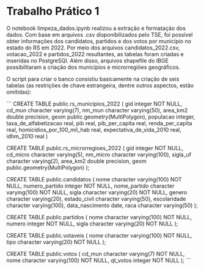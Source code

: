 # Trabalho Prático 1

O notebook limpeza_dados.ipynb realizou a extração e formatação dos dados. Com base em arquivos .csv disponibilizados pelo TSE, foi possível obter informações dos candidatos, partidos e dos votos por município no estado do RS em 2022. 
Por meio dos arquivos candidatos_2022.csv, votacao_2022 e partidos_2022 resultantes, as tabelas foram criadas e inseridas no PostgreSQl. Além disso, arquivos shapefile do IBGE possibilitaram a criação dos municípios e microrregiões geográficos.

O script para criar o banco consistiu basicamente na criação de seis tabelas (as restrições de chave estrangeira, dentre outros aspectos, estão omitidas):

´´´
CREATE TABLE public.rs_municipios_2022 (
    gid integer NOT NULL,
    cd_mun character varying(7),
    nm_mun character varying(50),
    area_km2 double precision,
    geom public.geometry(MultiPolygon),
    populacao integer,
    taxa_de_alfabetizacao real,
    pib real,
    pib_per_capita real,
    renda_per_capita real,
    homicidios_por_100_mil_hab real,
    expectativa_de_vida_2010 real,
    idhm_2010 real
)

CREATE TABLE public.rs_microrregioes_2022 (
    gid integer NOT NULL,
    cd_micro character varying(5),
    nm_micro character varying(100),
    sigla_uf character varying(2),
    area_km2 double precision,
    geom public.geometry(MultiPolygon)
);

CREATE TABLE public.candidatos (
    nome character varying(100) NOT NULL,
    numero_partido integer NOT NULL,
    nome_partido character varying(100) NOT NULL,
    sigla character varying(20) NOT NULL,
    genero character varying(20),
    estado_civil character varying(50),
    escolaridade character varying(100),
    data_nascimento date,
    raca character varying(50)
);


CREATE TABLE public.partidos (
    nome character varying(100) NOT NULL,
    numero integer NOT NULL,
    sigla character varying(20) NOT NULL
);

CREATE TABLE public.votaveis (
    nome character varying(100) NOT NULL,
    tipo character varying(20) NOT NULL
);

CREATE TABLE public.votos (
    cd_mun character varying(7) NOT NULL,
    nome character varying(100) NOT NULL,
    qt_votos integer NOT NULL
);
´´´
